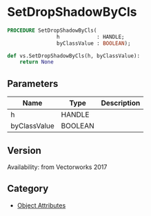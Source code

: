 # SetDropShadowByCls

```pascal
PROCEDURE SetDropShadowByCls(
				h            : HANDLE;
				byClassValue : BOOLEAN);
```

```python
def vs.SetDropShadowByCls(h, byClassValue):
    return None
```

## Parameters
|Name|Type|Description|
|---|---|---|
|h|HANDLE|   |
|byClassValue|BOOLEAN|   |

## Version
Availability: from Vectorworks 2017

## Category
* [Object Attributes](../Categories/Object%20Attributes.md)
